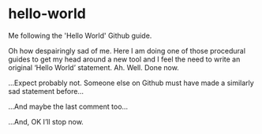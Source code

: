 # hello-world
Me following the 'Hello World' Github guide.

Oh how despairingly sad of me. Here I am doing one of those procedural guides to get my head around a new tool and I feel the need to write an original ‘Hello World’ statement. Ah. Well. Done now. 

…Expect probably not. Someone else on Github must have made a similarly sad statement before…

…And maybe the last comment too…

…And, OK I’ll stop now.
